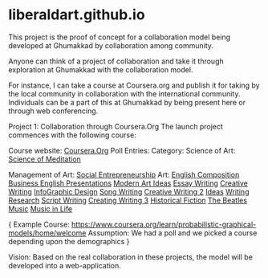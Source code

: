# liberaldart.github.io
This project is the proof of concept for a collaboration model being developed
at Ghumakkad by collaboration among community.

Anyone can think of a project of collaboration and take it through exploration
at Ghumakkad with the collaboration model.

For instance, I can take a course at Coursera.org and publish it for taking
by the local community in collaboration with the international community. Individuals 
can be a part of this at Ghumakkad by being present here or through web conferencing.

Project 1:
Collaboration through Coursera.Org
  The launch project commences with the following course:
  
  Course website: [Coursera.Org](www.coursera.org)
  Poll Entries:
  Category: Science of Art:
    [Science of Meditation](https://www.coursera.org/learn/science-of-meditation)
    
  Management of Art:
    [Social Entrepreneurship](https://www.coursera.org/specializations/social-entrepreneurship-cbs)
  Art:
    [English Composition](https://www.coursera.org/learn/english-composition)
    [Business English Presentations](https://www.coursera.org/learn/business-english-presentations)
    [Modern Art Ideas](https://www.coursera.org/learn/modern-art-ideas)
    [Essay Writing](https://www.coursera.org/learn/getting-started-with-essay-writing)
    [Creative Writing](https://www.coursera.org/learn/craft-of-plot)
    [InfoGraphic Design](https://www.coursera.org/learn/infographic-design)
    [Song Writing](https://www.coursera.org/learn/songwriting-lyrics)
    [Creative Writing 2](https://www.coursera.org/learn/craft-of-character)
    [Ideas](https://www.coursera.org/learn/ideas)
    [Writing Research](https://www.coursera.org/learn/introduction-to-research-for-essay-writing)
    [Script Writing](https://www.coursera.org/learn/script-writing)
    [Creating Writing 3](https://www.coursera.org/learn/craft-of-setting-and-description)
    [Historical Fiction](https://www.coursera.org/learn/historical-fiction)
    [The Beatles Music](https://www.coursera.org/learn/the-beatles)
    [Music in Life](https://www.coursera.org/learn/music-life)
    
    
  {
  Example Course: https://www.coursera.org/learn/probabilistic-graphical-models/home/welcome
    Assumption: We had a poll and we picked a course depending upon the demographics
  }

Vision:
  Based on the real collaboration in these projects, the model will be developed into a web-application.
